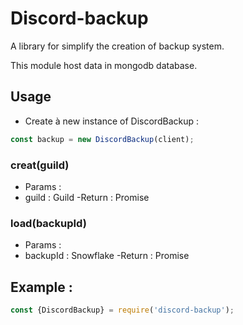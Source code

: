# Discord-backup

A library for simplify the creation of backup system.

This module host data in mongodb database.

## Usage

- Create à new instance of DiscordBackup :

```js
const backup = new DiscordBackup(client);
```

### creat(guild)
- Params :
 - guild : Guild
-Return : Promise<undefined>

### load(backupId)
- Params :
 - backupId : Snowflake
-Return : Promise<undefined>

## Example :

```js
const {DiscordBackup} = require('discord-backup');

```
